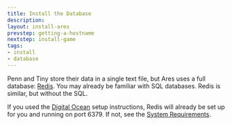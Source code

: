 ```yaml
---
title: Install the Database
description:
layout: install-ares
prevstep: getting-a-hostname
nextstep: install-game
tags: 
- install
- database
---
```


Penn and Tiny store their data in a single text file, but Ares uses a full database: [Redis](http://redis.io/).  You may already be familiar with SQL databases. Redis is similar, but without the SQL.

If you used the [Digital Ocean](/install-ares/digital-ocean) setup instructions, Redis will already be set up for you and running on port 6379.  If not, see the [System Requirements](/install-ares/system-requirements).